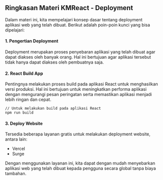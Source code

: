 ## Ringkasan Materi KMReact - Deployment

Dalam materi ini, kita mempelajari konsep dasar tentang deployment aplikasi web yang telah dibuat. Berikut adalah poin-poin kunci yang bisa dipelajari:

#### 1. Pengertian Deployment

Deployment merupakan proses penyebaran aplikasi yang telah dibuat agar dapat diakses oleh banyak orang. Hal ini bertujuan agar aplikasi tersebut tidak hanya dapat diakses oleh pembuatnya saja.

#### 2. React Build App

Pentingnya melakukan proses build pada aplikasi React untuk menghasilkan versi produksi. Hal ini bertujuan untuk meningkatkan performa aplikasi dengan mengurangi pesan peringatan serta memastikan aplikasi menjadi lebih ringan dan cepat.

```
// Untuk melakukan build pada aplikasi React
npm run build
```

#### 3. Deploy Website

Tersedia beberapa layanan gratis untuk melakukan deployment website, antara lain:

- Vercel
- Surge

Dengan menggunakan layanan ini, kita dapat dengan mudah menyebarkan aplikasi web yang telah dibuat kepada pengguna secara global tanpa biaya tambahan.